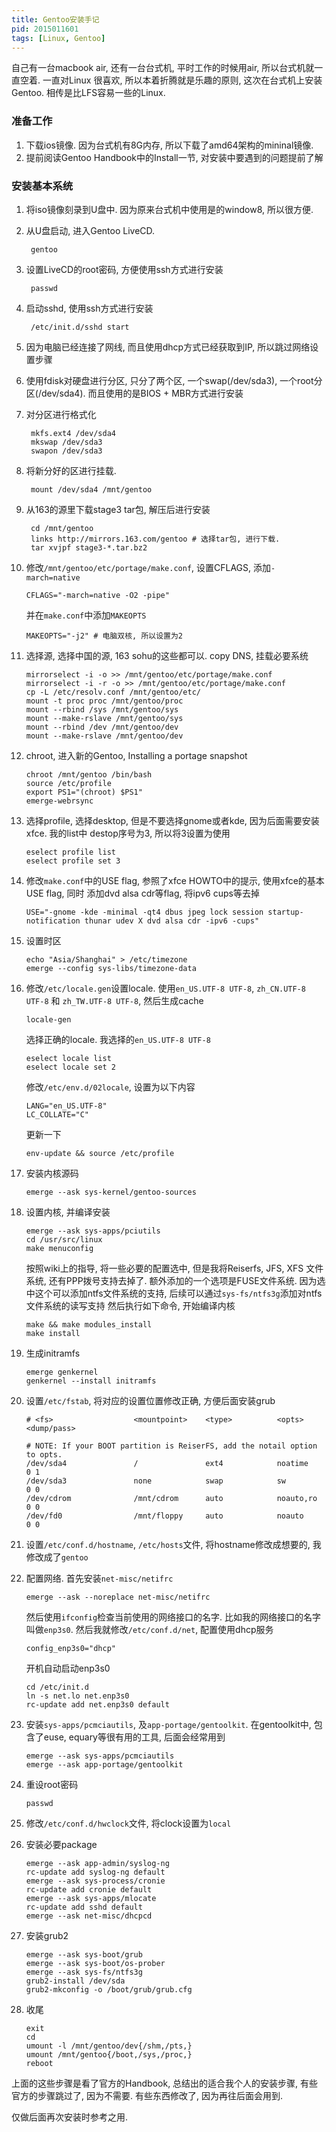 ```yaml
---
title: Gentoo安装手记
pid: 2015011601
tags: [Linux, Gentoo]
---
```


自己有一台macbook air, 还有一台台式机, 平时工作的时候用air, 所以台式机就一直空着. 一直对Linux
很喜欢, 所以本着折腾就是乐趣的原则, 这次在台式机上安装Gentoo. 相传是比LFS容易一些的Linux.

### 准备工作
1. 下载ios镜像. 因为台式机有8G内存, 所以下载了amd64架构的mininal镜像.
2. 提前阅读Gentoo Handbook中的Install一节, 对安装中要遇到的问题提前了解

### 安装基本系统

1. 将iso镜像刻录到U盘中. 因为原来台式机中使用是的window8, 所以很方便.
2. 从U盘启动, 进入Gentoo LiveCD.

        gentoo
3. 设置LiveCD的root密码, 方便使用ssh方式进行安装

        passwd

4. 启动sshd, 使用ssh方式进行安装

        /etc/init.d/sshd start

5. 因为电脑已经连接了网线, 而且使用dhcp方式已经获取到IP, 所以跳过网络设置步骤
6. 使用fdisk对硬盘进行分区, 只分了两个区, 一个swap(/dev/sda3), 一个root分区(/dev/sda4). 而且使用的是BIOS + MBR方式进行安装
7. 对分区进行格式化

        mkfs.ext4 /dev/sda4
        mkswap /dev/sda3
        swapon /dev/sda3
8. 将新分好的区进行挂载.

        mount /dev/sda4 /mnt/gentoo

9. 从163的源里下载stage3 tar包, 解压后进行安装

        cd /mnt/gentoo
        links http://mirrors.163.com/gentoo # 选择tar包, 进行下载.
        tar xvjpf stage3-*.tar.bz2

10. 修改`/mnt/gentoo/etc/portage/make.conf`, 设置CFLAGS, 添加`-march=native`

        CFLAGS="-march=native -O2 -pipe"
    并在`make.conf`中添加`MAKEOPTS`

        MAKEOPTS="-j2" # 电脑双核, 所以设置为2

11. 选择源, 选择中国的源, 163 sohu的这些都可以. copy DNS, 挂载必要系统

        mirrorselect -i -o >> /mnt/gentoo/etc/portage/make.conf
        mirrorselect -i -r -o >> /mnt/gentoo/etc/portage/make.conf
        cp -L /etc/resolv.conf /mnt/gentoo/etc/
        mount -t proc proc /mnt/gentoo/proc
        mount --rbind /sys /mnt/gentoo/sys
        mount --make-rslave /mnt/gentoo/sys
        mount --rbind /dev /mnt/gentoo/dev
        mount --make-rslave /mnt/gentoo/dev

12. chroot, 进入新的Gentoo, Installing a portage snapshot

        chroot /mnt/gentoo /bin/bash
        source /etc/profile
        export PS1="(chroot) $PS1"
        emerge-webrsync

13. 选择profile, 选择desktop, 但是不要选择gnome或者kde, 因为后面需要安装xfce. 我的list中
destop序号为3, 所以将3设置为使用

        eselect profile list
        eselect profile set 3

14. 修改`make.conf`中的USE flag, 参照了xfce HOWTO中的提示, 使用xfce的基本USE flag, 同时
添加dvd alsa cdr等flag, 将ipv6 cups等去掉

        USE="-gnome -kde -minimal -qt4 dbus jpeg lock session startup-notification thunar udev X dvd alsa cdr -ipv6 -cups"

15. 设置时区

        echo "Asia/Shanghai" > /etc/timezone
        emerge --config sys-libs/timezone-data

16. 修改`/etc/locale.gen`设置locale. 使用`en_US.UTF-8 UTF-8`, `zh_CN.UTF-8 UTF-8` 和 `zh_TW.UTF-8 UTF-8`, 然后生成cache

        locale-gen
    选择正确的locale. 我选择的`en_US.UTF-8 UTF-8`

        eselect locale list
        eselect locale set 2
    修改`/etc/env.d/02locale`, 设置为以下内容

        LANG="en_US.UTF-8"
        LC_COLLATE="C"
    更新一下

        env-update && source /etc/profile

17. 安装内核源码

        emerge --ask sys-kernel/gentoo-sources

18. 设置内核, 并编译安装

        emerge --ask sys-apps/pciutils
        cd /usr/src/linux
        make menuconfig
    按照wiki上的指导, 将一些必要的配置选中, 但是我将Reiserfs, JFS, XFS 文件系统, 还有PPP拨号支持去掉了. 额外添加的一个选项是FUSE文件系统. 因为选中这个可以添加ntfs文件系统的支持, 后续可以通过`sys-fs/ntfs3g`添加对ntfs文件系统的读写支持
    然后执行如下命令, 开始编译内核

        make && make modules_install
        make install

19. 生成initramfs

        emerge genkernel
        genkernel --install initramfs

20. 设置`/etc/fstab`, 将对应的设置位置修改正确, 方便后面安装grub

        # <fs>                  <mountpoint>    <type>          <opts>          <dump/pass>

        # NOTE: If your BOOT partition is ReiserFS, add the notail option to opts.
        /dev/sda4               /               ext4            noatime         0 1
        /dev/sda3               none            swap            sw              0 0
        /dev/cdrom              /mnt/cdrom      auto            noauto,ro       0 0
        /dev/fd0                /mnt/floppy     auto            noauto          0 0

21. 设置`/etc/conf.d/hostname`, `/etc/hosts`文件, 将hostname修改成想要的, 我修改成了`gentoo`
22. 配置网络. 首先安装`net-misc/netifrc`

        emerge --ask --noreplace net-misc/netifrc
    然后使用`ifconfig`检查当前使用的网络接口的名字. 比如我的网络接口的名字叫做`enp3s0`. 然后我就修改`/etc/conf.d/net`, 配置使用dhcp服务

        config_enp3s0="dhcp"
    开机自动启动enp3s0

        cd /etc/init.d
        ln -s net.lo net.enp3s0
        rc-update add net.enp3s0 default

23. 安装`sys-apps/pcmciautils`, 及`app-portage/gentoolkit`. 在gentoolkit中, 包含了euse, equary等很有用的工具, 后面会经常用到

        emerge --ask sys-apps/pcmciautils
        emerge --ask app-portage/gentoolkit

24. 重设root密码

        passwd

25. 修改`/etc/conf.d/hwclock`文件, 将clock设置为`local`
26. 安装必要package

        emerge --ask app-admin/syslog-ng
        rc-update add syslog-ng default
        emerge --ask sys-process/cronie
        rc-update add cronie default
        emerge --ask sys-apps/mlocate
        rc-update add sshd default
        emerge --ask net-misc/dhcpcd

27. 安装grub2

        emerge --ask sys-boot/grub
        emerge --ask sys-boot/os-prober
        emerge --ask sys-fs/ntfs3g
        grub2-install /dev/sda
        grub2-mkconfig -o /boot/grub/grub.cfg

28. 收尾

        exit
        cd
        umount -l /mnt/gentoo/dev{/shm,/pts,}
        umount /mnt/gentoo{/boot,/sys,/proc,}
        reboot

上面的这些步骤是看了官方的Handbook, 总结出的适合我个人的安装步骤, 有些官方的步骤跳过了, 因为不需要.
有些东西修改了, 因为再往后面会用到.

仅做后面再次安装时参考之用.
